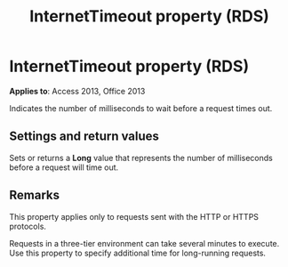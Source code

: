 ﻿---
title: InternetTimeout property (RDS)
TOCTitle: InternetTimeout property (RDS)
ms:assetid: 66fc6e87-3d23-ce2c-18f5-0fc83ac43801
ms:mtpsurl: https://msdn.microsoft.com/library/JJ249401(v=office.15)
ms:contentKeyID: 48545353
ms.date: 09/18/2015
mtps_version: v=office.15
---

# InternetTimeout property (RDS)


**Applies to**: Access 2013, Office 2013

Indicates the number of milliseconds to wait before a request times out.

## Settings and return values

Sets or returns a **Long** value that represents the number of milliseconds before a request will time out.

## Remarks

This property applies only to requests sent with the HTTP or HTTPS protocols.

Requests in a three-tier environment can take several minutes to execute. Use this property to specify additional time for long-running requests.

